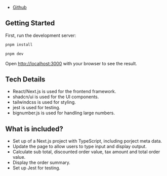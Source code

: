 - [Github](https://github.com/tim-hub/2025-fs)


## Getting Started

First, run the development server:

```bash
pnpm install

pnpm dev
```

Open [http://localhost:3000](http://localhost:3000) with your browser to see the result.


## Tech Details

- React/Next.js is used for the frontend framework.
- shadcn/ui is used for the UI components.
- tailwindcss is used for styling.
- jest is used for testing.
- bignumber.js is used for handling large numbers.


## What is included?

- Set up of a Next.js project with TypeScript, including porject meta data.
- Update the page to allow users to type input and display output.
- Calculate sub total, discounted order value, tax amount and total order value.
- Display the order summary.
- Set up Jest for testing.
